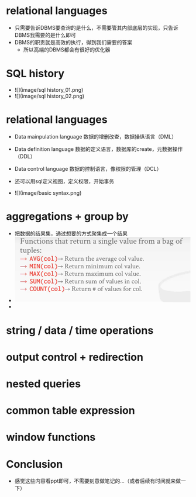 # relational languages

- 只需要告诉DBMS要查询的是什么，不需要管其内部底层的实现，只告诉DBMS我需要的是什么即可
- DBMS的职责就是高效的执行，得到我们需要的答案
  - 所以高端的DBMS都会有很好的优化器



# SQL history

- ![](image/sql history_01.png)
- ![](image/sql history_02.png)





# relational languages

- Data mainpulation language 数据的增删改查，数据操纵语言（DML）
- Data definition language 数据的定义语言，数据库的create，元数据操作（DDL）
- Data control language 数据的控制语言，像权限的管理（DCL）



- 还可以用sql定义视图，定义权限，开始事务



- ![](image/basic syntax.png)



# aggregations + group by

- 把数据的结果集，通过想要的方式聚集成一个结果
- ![](image/aggregates.png)
- 



# string / data / time operations



# output control + redirection



# nested queries



# common table expression



# window functions





# Conclusion

- 感觉这些内容看ppt即可，不需要刻意做笔记的...（或者后续有时间就来做一下）